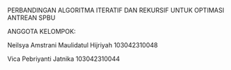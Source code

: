 PERBANDINGAN ALGORITMA ITERATIF DAN REKURSIF UNTUK OPTIMASI ANTREAN SPBU

ANGGOTA KELOMPOK:

Neilsya Amstrani Maulidatul Hijriyah		103042310048

Vica Pebriyanti Jatnika 				        103042310044
